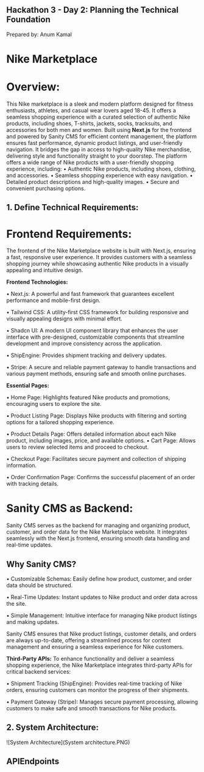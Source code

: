 ## Hackathon 3 - Day 2: Planning the Technical Foundation
Prepared by: Anum Kamal

# Nike Marketplace

# Overview:

This Nike marketplace is a sleek and modern platform designed for fitness enthusiasts, athletes, and casual wear lovers aged 18-45. It offers a seamless shopping experience with a curated selection of authentic Nike products, including shoes, T-shirts, jackets, socks, tracksuits, and accessories for both men and women. Built using **Next.js** for the frontend and powered by Sanity CMS for efficient content management, the platform ensures fast performance, dynamic product listings, and user-friendly navigation. It bridges the gap in access to high-quality Nike merchandise, delivering style and functionality straight to your doorstep.
The platform offers a wide range of Nike products with a user-friendly shopping experience, including:
•	Authentic Nike products, including shoes, clothing, and accessories.
•	Seamless shopping experience with easy navigation.
•	Detailed product descriptions and high-quality images.
•	Secure and convenient purchasing options.

## 1. Define Technical Requirements:

# Frontend Requirements: 
 The frontend of the Nike Marketplace website is built with Next.js, ensuring a fast, responsive user experience. It provides customers with a seamless shopping journey while showcasing authentic Nike products in a visually appealing and intuitive design.

**Frontend Technologies:**

•	Next.js: A powerful and fast framework that guarantees excellent performance and mobile-first design.

•	Tailwind CSS: A utility-first CSS framework for building responsive and visually appealing designs with minimal effort.

•	Shadcn UI: A modern UI component library that enhances the user interface with pre-designed, customizable components that streamline development and improve consistency across the application.

•	ShipEngine: Provides shipment tracking and delivery updates.

•	Stripe: A secure and reliable payment gateway to handle transactions and various payment methods, ensuring safe and smooth online purchases.

**Essential Pages:**

•	Home Page: Highlights featured Nike products and promotions, encouraging users to explore the site.

•	Product Listing Page: Displays Nike products with filtering and sorting options for a tailored shopping experience.

•	Product Details Page: Offers detailed information about each Nike product, including images, price, and available options.
•	Cart Page: Allows users to review selected items and proceed to checkout.

•	Checkout Page: Facilitates secure payment and collection of shipping information.

•	Order Confirmation Page: Confirms the successful placement of an order with tracking details.

 # Sanity CMS as Backend: 
 
Sanity CMS serves as the backend for managing and organizing product, customer, and order data for the Nike Marketplace website. It integrates seamlessly with the Next.js frontend, ensuring smooth data handling and real-time updates.

## Why Sanity CMS?

•	Customizable Schemas: Easily define how product, customer, and order data should be structured.

•	Real-Time Updates: Instant updates to Nike product and order data across the site.

•	Simple Management: Intuitive interface for managing Nike product listings and making updates.

Sanity CMS ensures that Nike product listings, customer details, and orders are always up-to-date, offering a streamlined process for content management and ensuring a seamless experience for Nike customers.

**Third-Party APIs:** 
To enhance functionality and deliver a seamless shopping experience, the Nike Marketplace integrates third-party APIs for critical backend services:

•	Shipment Tracking (ShipEngine): Provides real-time tracking of Nike orders, ensuring customers can monitor the progress of their shipments.

•	Payment Gateway (Stripe): Manages secure payment processing, allowing customers to make safe and smooth transactions for Nike products.

## 2. System Architecture:
 ![System Architecture](System architecture.PNG)

## APIEndpoints



